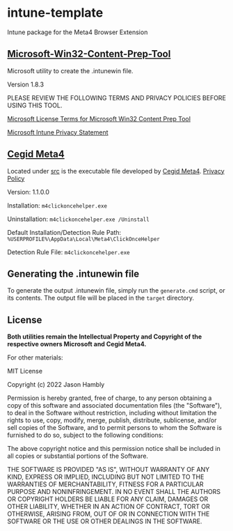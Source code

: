 # intune-template
Intune package for the Meta4 Browser Extension

## [Microsoft-Win32-Content-Prep-Tool](https://github.com/microsoft/Microsoft-Win32-Content-Prep-Tool)

Microsoft utility to create the .intunewin file.

Version 1.8.3

PLEASE REVIEW THE FOLLOWING TERMS AND PRIVACY POLICIES BEFORE USING THIS TOOL.

[Microsoft License Terms for Microsoft Win32 Content Prep Tool](https://github.com/Microsoft/Microsoft-Win32-Content-Prep-Tool/blob/master/Microsoft%20License%20Terms%20For%20Win32%20Content%20Prep%20Tool.pdf)

[Microsoft Intune Privacy Statement](https://docs.microsoft.com/legal/intune/microsoft-intune-privacy-statement)


## [Cegid Meta4](http://www.meta4.com/)

Located under [src](src) is the executable file developed by [Cegid Meta4](http://www.meta4.com/).
[Privacy Policy](https://www.meta4.com/privacy/)

Version: 1.1.0.0

Installation: ```m4clickoncehelper.exe```

Uninstallation: ```m4clickoncehelper.exe /Uninstall```

Default Installation/Detection Rule Path: ```%USERPROFILE%\AppData\Local\Meta4\ClickOnceHelper```

Detection Rule File: ```m4clickoncehelper.exe```

## Generating the .intunewin file

To generate the output .intunewin file, simply run the ```generate.cmd``` script, or its contents. The output file will be placed in the ```target``` directory.

## License

**Both utilities remain the Intellectual Property and Copyright of the respective owners Microsoft and Cegid Meta4.**

For other materials:

MIT License

Copyright (c) 2022 Jason Hambly

Permission is hereby granted, free of charge, to any person obtaining a copy
of this software and associated documentation files (the "Software"), to deal
in the Software without restriction, including without limitation the rights
to use, copy, modify, merge, publish, distribute, sublicense, and/or sell
copies of the Software, and to permit persons to whom the Software is
furnished to do so, subject to the following conditions:

The above copyright notice and this permission notice shall be included in all
copies or substantial portions of the Software.

THE SOFTWARE IS PROVIDED "AS IS", WITHOUT WARRANTY OF ANY KIND, EXPRESS OR
IMPLIED, INCLUDING BUT NOT LIMITED TO THE WARRANTIES OF MERCHANTABILITY,
FITNESS FOR A PARTICULAR PURPOSE AND NONINFRINGEMENT. IN NO EVENT SHALL THE
AUTHORS OR COPYRIGHT HOLDERS BE LIABLE FOR ANY CLAIM, DAMAGES OR OTHER
LIABILITY, WHETHER IN AN ACTION OF CONTRACT, TORT OR OTHERWISE, ARISING FROM,
OUT OF OR IN CONNECTION WITH THE SOFTWARE OR THE USE OR OTHER DEALINGS IN THE
SOFTWARE.
